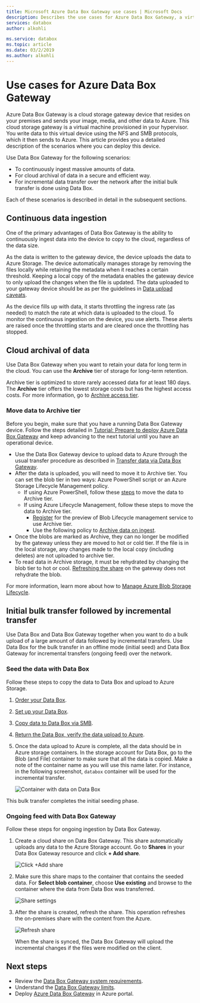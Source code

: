 ```yaml
---
title: Microsoft Azure Data Box Gateway use cases | Microsoft Docs
description: Describes the use cases for Azure Data Box Gateway, a virtual appliance storage solution that enables you to transfer data into Azure
services: databox
author: alkohli

ms.service: databox
ms.topic: article
ms.date: 03/2/2019
ms.author: alkohli
---
```


# Use cases for Azure Data Box Gateway

Azure Data Box Gateway is a cloud storage gateway device that resides on your premises and sends your image, media, and other data to Azure. This cloud storage gateway is a virtual machine provisioned in your hypervisor. You write data to this virtual device using the NFS and SMB protocols, which it then sends to Azure. This article provides you a detailed description of the scenarios where you can deploy this device.

Use Data Box Gateway for the following scenarios:

- To continuously ingest massive amounts of data.
- For cloud archival of data in a secure and efficient way.
- For incremental data transfer over the network after the initial bulk transfer is done using Data Box.

Each of these scenarios is described in detail in the subsequent sections.


## Continuous data ingestion

One of the primary advantages of Data Box Gateway is the ability to continuously ingest data into the device to copy to the cloud, regardless of the data size.

As the data is written to the gateway device, the device uploads the data to Azure Storage. The device automatically manages storage by removing the files locally while retaining the metadata when it reaches a certain threshold. Keeping a local copy of the metadata enables the gateway device to only upload the changes when the file is updated. The data uploaded to your gateway device should be as per the guidelines in [Data upload caveats](data-box-gateway-limits.md#data-upload-caveats).

As the device fills up with data, it starts throttling the ingress rate (as needed) to match the rate at which data is uploaded to the cloud. To monitor the continuous ingestion on the device, you use alerts. These alerts are raised once the throttling starts and are cleared once the throttling has stopped.

## Cloud archival of data

Use Data Box Gateway when you want to retain your data for long term in the cloud. You can use the **Archive** tier of storage for long-term retention.

Archive tier is optimized to store rarely accessed data for at least 180 days. The **Archive** tier offers the lowest storage costs but has the highest access costs. For more information, go to [Archive access tier](/azure/storage/blobs/storage-blob-storage-tiers#archive-access-tier).

### Move data to Archive tier

Before you begin, make sure that you have a running Data Box Gateway device. Follow the steps detailed in [Tutorial: Prepare to deploy Azure Data Box Gateway](data-box-gateway-deploy-prep.md) and keep advancing to the next tutorial until you have an operational device.

- Use the Data Box Gateway device to upload data to Azure through the usual transfer procedure as described in [Transfer data via Data Box Gateway](data-box-gateway-deploy-add-shares.md).
- After the data is uploaded, you will need to move it to Archive tier. You can set the blob tier in two ways: Azure PowerShell script or an Azure Storage Lifecycle Management policy.  
    - If using Azure PowerShell, follow these [steps](/azure/databox/data-box-how-to-set-data-tier#use-azure-powershell-to-set-the-blob-tier) to move the data to Archive tier.
    - If using Azure Lifecycle Management, follow these steps to move the data to Archive tier.
        - [Register](/azure/storage/common/storage-lifecycle-management-concepts#register-for-preview) for the preview of Blob Lifecycle management service to use Archive tier.
        - Use the following policy to [Archive data on ingest](/azure/storage/blobs/storage-lifecycle-management-concepts#archive-data-at-ingest).
- Once the blobs are marked as Archive, they can no longer be modified by the gateway unless they are moved to hot or cold tier. If the file is in the local storage, any changes made to the local copy (including deletes) are not uploaded to archive tier.
- To read data in Archive storage, it must be rehydrated by changing the blob tier to hot or cool. [Refreshing the share](data-box-gateway-manage-shares.md#refresh-shares) on the gateway does not rehydrate the blob.

For more information, learn more about how to [Manage Azure Blob Storage Lifecycle](/azure/storage/common/storage-lifecycle-management-concepts).

## Initial bulk transfer followed by incremental transfer

Use Data Box and Data Box Gateway together when you want to do a bulk upload of a large amount of data followed by incremental transfers. Use Data Box for the bulk transfer in an offline mode (initial seed) and Data Box Gateway for incremental transfers (ongoing feed) over the network.

### Seed the data with Data Box

Follow these steps to copy the data to Data Box and upload to Azure Storage.

1. [Order your Data Box](/azure/databox/data-box-deploy-ordered).
2. [Set up your Data Box](/azure/databox/data-box-deploy-set-up).
3. [Copy data to Data Box via SMB](/azure/databox/data-box-deploy-copy-data).
4. [Return the Data Box, verify the data upload to Azure](/azure/databox/data-box-deploy-picked-up).
5. Once the data upload to Azure is complete, all the data should be in Azure storage containers. In the storage account for Data Box, go to the Blob (and File) container to make sure that all the data is copied. Make a note of the container name as you will use this name later. For instance, in the following screenshot, `databox` container will be used for the incremental transfer.

    ![Container with data on Data Box](media/data-box-gateway-use-cases/data-container1.png)

This bulk transfer completes the initial seeding phase.

### Ongoing feed with Data Box Gateway

Follow these steps for ongoing ingestion by Data Box Gateway.

1. Create a cloud share on Data Box Gateway. This share automatically uploads any data to the Azure Storage account. Go to **Shares** in your Data Box Gateway resource and click **+ Add share**.

    ![Click +Add share](media/data-box-gateway-use-cases/add-share1.png)

2. Make sure this share maps to the container that contains the seeded data. For **Select blob container**, choose **Use existing** and browse to the container where the data from Data Box was transferred.

    ![Share settings](media/data-box-gateway-use-cases/share-settings-select-existing-container1.png)

3. After the share is created, refresh the share. This operation refreshes the on-premises share with the content from the Azure.

    ![Refresh share](media/data-box-gateway-use-cases/refresh-share1.png)

    When the share is synced, the Data Box Gateway will upload the incremental changes if the files were modified on the client.

## Next steps

- Review the [Data Box Gateway system requirements](data-box-gateway-system-requirements.md).
- Understand the [Data Box Gateway limits](data-box-gateway-limits.md).
- Deploy [Azure Data Box Gateway](data-box-gateway-deploy-prep.md) in Azure portal.